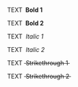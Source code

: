 TEXT **&nbsp;Bold 1&nbsp;**

TEXT **&nbsp;Bold 2&nbsp;**

TEXT *&nbsp;Italic 1&nbsp;*

TEXT *&nbsp;Italic 2&nbsp;*

TEXT ~~&nbsp;Strikethrough 1&nbsp;~~

TEXT ~~&nbsp;Strikethrough 2&nbsp;~~